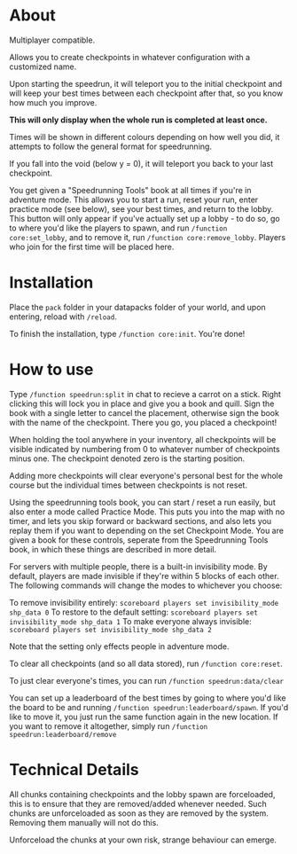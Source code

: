 # About

Multiplayer compatible.

Allows you to create checkpoints in whatever configuration with a customized name.

Upon starting the speedrun, it will teleport you to the initial checkpoint and will keep your best times between each checkpoint after that, so you know how much you improve.

**This will only display when the whole run is completed at least once.**

Times will be shown in different colours depending on how well you did, it attempts to follow the general format for speedrunning.

If you fall into the void (below y = 0), it will teleport you back to your last checkpoint.

You get given a "Speedrunning Tools" book at all times if you're in adventure mode. This allows you to start a run, reset your run, enter practice mode (see below), see your best times, and return to the lobby. This button will only appear if you've actually set up a lobby - to do so, go to where you'd like the players to spawn, and run `/function core:set_lobby`, and to remove it, run `/function core:remove_lobby`. Players who join for the first time will be placed here.

# Installation

Place the `pack` folder in your datapacks folder of your world, and upon entering, reload with `/reload`. 

To finish the installation, type `/function core:init`. You're done!

# How to use

Type `/function speedrun:split` in chat to recieve a carrot on a stick. Right clicking this will lock you in place and give you a book and quill. Sign the book with a single letter to cancel the placement, otherwise sign the book with the name of the checkpoint. There you go, you placed a checkpoint!

When holding the tool anywhere in your inventory, all checkpoints will be visible indicated by numbering from 0 to whatever number of checkpoints minus one. The checkpoint denoted zero is the starting position.

Adding more checkpoints will clear everyone's personal best for the whole course but the individual times between checkpoints is not reset.

Using the speedrunning tools book, you can start / reset a run easily, but also enter a mode called Practice Mode. This puts you into the map with no timer, and lets you skip forward or backward sections, and also lets you replay them if you want to depending on the set Checkpoint Mode. You are given a book for these controls, seperate from the Speedrunning Tools book, in which these things are described in more detail.

For servers with multiple people, there is a built-in invisibility mode. By default, players are made invisible if they're within 5 blocks of each other. The following commands will change the modes to whichever you choose:

To remove invisibility entirely: `scoreboard players set invisibility_mode shp_data 0`
To restore to the default setting: `scoreboard players set invisibility_mode shp_data 1`
To make everyone always invisible: `scoreboard players set invisibility_mode shp_data 2`

Note that the setting only effects people in adventure mode.

To clear all checkpoints (and so all data stored), run `/function core:reset`.

To just clear everyone's times, you can run `/function speedrun:data/clear`

You can set up a leaderboard of the best times by going to where you'd like the board to be and running `/function speedrun:leaderboard/spawn`. If you'd like to move it, you just run the same function again in the new location. If you want to remove it altogether, simply run `/function speedrun:leaderboard/remove`

# Technical Details

All chunks containing checkpoints and the lobby spawn are forceloaded, this is to ensure that they are removed/added whenever needed. Such chunks are unforceloaded as soon as they are removed by the system. Removing them manually will not do this.

Unforceload the chunks at your own risk, strange behaviour can emerge.
